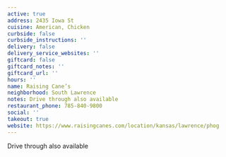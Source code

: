 ```yaml
---
active: true
address: 2435 Iowa St
cuisine: American, Chicken
curbside: false
curbside_instructions: ''
delivery: false
delivery_service_websites: ''
giftcard: false
giftcard_notes: ''
giftcard_url: ''
hours: ''
name: Raising Cane’s
neighborhood: South Lawrence
notes: Drive through also available
restaurant_phone: 785-840-9800
social: ''
takeout: true
website: https://www.raisingcanes.com/location/kansas/lawrence/phog
---
```


Drive through also available
